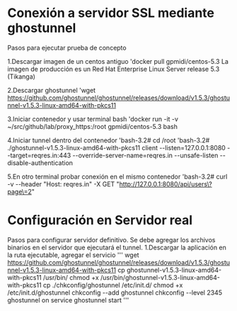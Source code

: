 Conexión a servidor SSL mediante ghostunnel
==========================================
Pasos para ejecutar prueba de concepto

1.Descargar imagen de un centos antiguo
'docker pull gpmidi/centos-5.3
La imagen de producción es un Red Hat Enterprise Linux Server release 5.3 (Tikanga)

2.Descargar ghostunnel
'wget https://github.com/ghostunnel/ghostunnel/releases/download/v1.5.3/ghostunnel-v1.5.3-linux-amd64-with-pkcs11

3.Iniciar contenedor y usar terminal bash
'docker run -it -v ~/src/github/lab/proxy_https:/root gpmidi/centos-5.3 bash

4.Iniciar tunnel dentro del contenedor
'bash-3.2# cd /root
'bash-3.2# ./ghostunnel-v1.5.3-linux-amd64-with-pkcs11 client --listen=127.0.0.1:8080 --target=reqres.in:443 --override-server-name=reqres.in  --unsafe-listen --disable-authentication

5.En otro terminal probar conexión en el mismo contenedor
'bash-3.2# curl -v --header "Host: reqres.in" -X GET "http://127.0.0.1:8080/api/users\?page\=2"

Configuración en Servidor real
==============================
Pasos para configurar servidor definitivo. Se debe agregar los archivos binarios en el servidor que ejecutará el tunnel.
1.Descargar la aplicación en la ruta ejecutable, agregar el servicio
'''
wget https://github.com/ghostunnel/ghostunnel/releases/download/v1.5.3/ghostunnel-v1.5.3-linux-amd64-with-pkcs11
cp ghostunnel-v1.5.3-linux-amd64-with-pkcs11 /usr/bin/
chmod +x /usr/bin/ghostunnel-v1.5.3-linux-amd64-with-pkcs11
cp ./chkconfig/ghostunnel /etc/init.d/
chmod +x /etc/init.d/ghostunnel
chkconfig --add ghostunnel
chkconfig --level 2345 ghostunnel on
service ghostunnel start
'''

